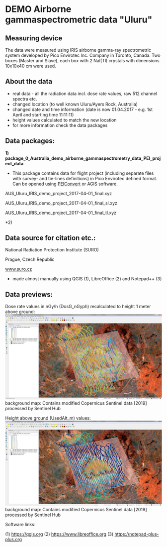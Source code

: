 # DEMO Airborne gammaspectrometric data "Uluru"

## Measuring device ##

The data were measured using IRIS airborne gamma-ray spectrometric system developed by Pico Envirotec Inc. Company in Toronto, Canada. Two boxes (Master and Slave), each box with 2 NaI(Tl) crystals with dimensions 10x10x40 cm were used.

## About the data ##

- real data - all the radiation data incl. dose rate values, raw 512 channel spectra etc.
- changed location (to well known Uluru/Ayers Rock, Australia)
- changed date and time information (date is now 01.04.2017 - e.g. 1st April and starting time 11:11:11)
- height values calculated to match the new location
- for more information check the data packages

## Data packages: ##

**1) package_0_Australia_demo_airborne_gammaspectrometry_data_PEI_project_data**

- This package contains data for flight project (including separate files with survey- and tie-lines definitions) in 
Pico Envirotec defined format. Can be opened using [PEIConvert](http://picoenvirotec.com/enviro/peiconvert/) or AGIS software.

AUS_Uluru_IRIS_demo_project_2017-04-01_final.xyz

AUS_Uluru_IRIS_demo_project_2017-04-01_final_sl.xyz

AUS_Uluru_IRIS_demo_project_2017-04-01_final_tl.xyz

*2) 

## Data source for citation etc.: ##

National Radiation Protection Institute (SURO)

Prague, Czech Republic

www.suro.cz

- made almost manually using QGIS (1), LibreOffice (2) and Notepad++ (3)

## Data previews: ##

Dose rate values in nGy/h (DosG_nGyph) recalculated to height 1 meter above ground:
![Alt text](img/QGIS_preview_DosG.jpg?raw=true "Uluru DEMO data - dose rate values preview")
background map: Contains modified Copernicus Sentinel data [2019] processed by Sentinel Hub

Height above ground (UsedAlt_m) values:
![Alt text](img/QGIS_preview_UsedAlt.jpg?raw=true "Uluru DEMO data - heights above ground values preview")
background map: Contains modified Copernicus Sentinel data [2019] processed by Sentinel Hub

Software links:

(1) https://qgis.org
(2) https://www.libreoffice.org
(3) https://notepad-plus-plus.org

